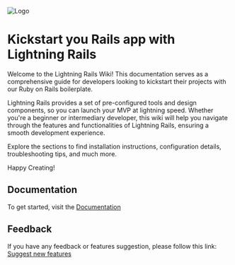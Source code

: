 
![Logo](https://lightningrails.com/assets/logo-3d4a3213987c59701dc127c7d3e893b55b44df382ae52c48d3c6cf6d21dace7d.png)

# Kickstart you Rails app with Lightning Rails


Welcome to the Lightning Rails Wiki! This documentation serves as a comprehensive guide for developers looking to kickstart their projects with our Ruby on Rails boilerplate.

Lightning Rails provides a set of pre-configured tools and design components, so you can launch your MVP at lightning speed. Whether you're a beginner or intermediary developer, this wiki will help you navigate through the features and functionalities of Lightning Rails, ensuring a smooth development experience.

Explore the sections to find installation instructions, configuration details, troubleshooting tips, and much more.

Happy Creating!



## Documentation

To get started, visit the [Documentation](https://docs.lightningrails.com/)


## Feedback

If you have any feedback or features suggestion, please follow this link: [Suggest new features](https://insigh.to/b/lightningrails)

